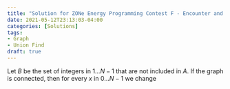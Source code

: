 ```yaml
---
title: "Solution for ZONe Energy Programming Contest F - Encounter and Farewell"
date: 2021-05-12T23:13:03-04:00
categories: [Solutions] 
tags:
- Graph
- Union Find
draft: true
---
```


Let $B$ be the set of integers in $1\dots N-1$ that are not included in $A$. If the graph is connected, then for every $x$ in $0\dots N-1$ we change 

